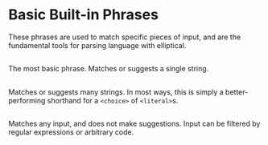 # Basic Built-in Phrases

These phrases are used to match specific pieces of input, and are the
fundamental tools for parsing language with elliptical.

## <literal>

The most basic phrase. Matches or suggests a single string.

## <list>

Matches or suggests many strings. In most ways, this is simply a
better-performing shorthand for a `<choice>` of `<literal>`s.

## <freetext>

Matches any input, and does not make suggestions. Input can be filtered
by regular expressions or arbitrary code.